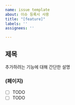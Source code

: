 ```yaml
---
name: issue template
about: 이슈 등록시 사용
title: "[feature]"
labels: ''
assignees: ''

---
```


## 제목
추가하려는 기능에 대해 간단한 설명

### (페이지)
- [ ]  TODO
- [ ]  TODO
